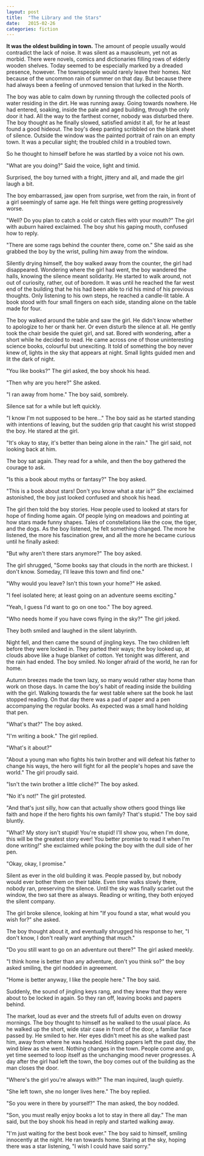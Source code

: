 ```yaml
---
layout: post
title:  "The Library and the Stars"
date:   2015-02-26
categories: fiction
---
```


**It was the oldest building in town.** The amount of people usually would contradict the lack of noise. It was silent as a mausoleum, yet not as morbid. There were novels, comics and dictionaries filling rows of elderly wooden shelves. Today seemed to be especially marked by a dreaded presence, however. The townspeople would rarely leave their homes. Not because of the uncommon rain of summer on that day. But because there had always been a feeling of unmoved tension that lurked in the North.

The boy was able to calm down by running through the collected pools of water residing in the dirt. He was running away. Going towards nowhere. He had entered, soaking, inside the pale and aged building, through the only door it had. All the way to the farthest corner, nobody was disturbed there. The boy thought as he finally slowed, satisfied amidst it all, for he at least found a good hideout.
The boy's deep panting scribbled on the blank sheet of silence. Outside the window was the painted portrait of rain on an empty town. It was a peculiar sight; the troubled child in a troubled town.

So he thought to himself before he was startled by a voice not his own.

"What are you doing?" Said the voice, light and timid.

Surprised, the boy turned with a fright, jittery and all, and made the girl laugh a bit.

The boy embarrassed, jaw open from surprise, wet from the rain, in front of a girl seemingly of same age. He felt things were getting
progressively worse.

"Well? Do you plan to catch a cold or catch flies with your mouth?" The girl with auburn haired exclaimed.
The boy shut his gaping mouth, confused how to reply.

"There are some rags behind the counter there, come on." She said as she grabbed the boy by the wrist, pulling him away from the window.

Silently drying himself, the boy walked away from the counter, the girl had disappeared. Wondering where the girl had went, the boy wandered the halls, knowing the silence meant solidarity. He started to walk around, not out of curiosity, rather, out of boredom. It was until he reached the far west end of the building that he his had been able to rid his mind of his previous thoughts. Only listening to his own steps, he reached a candle-lit table. A book stood with four small fingers on each side, standing alone on the table made for four.

The boy walked around the table and saw the girl. He didn't know whether to apologize to her or thank her. Or even disturb the silence at all. He gently took the chair beside the quiet girl, and sat. Bored with wondering, after a short while he decided to read. He came across one of those uninteresting science books, colourful but unexciting. It told of something the boy never knew of, lights in the sky that appears at night. Small lights guided men and lit the dark of night.

"You like books?" The girl asked, the boy shook his head.

"Then why are you here?" She asked.

"I ran away from home." The boy said, sombrely.

Silence sat for a while but left quickly.

"I know I'm not supposed to be here…" The boy said as he started standing with intentions of leaving, but the sudden grip that caught his wrist stopped the boy. He stared at the girl.

"It's okay to stay, it's better than being alone in the rain." The girl said, not looking back at him.

The boy sat again. They read for a while, and then the boy gathered the courage to ask.

"Is this a book about myths or fantasy?" The boy asked.

"This is a book about stars! Don't you know what a star is?" She exclaimed astonished, the boy just looked confused and shook his head.

The girl then told the boy stories. How people used to looked at stars for hope of finding home again. Of people lying on meadows and pointing at how stars made funny shapes. Tales of constellations like the cow, the tiger, and the dogs. As the boy listened, he felt something changed. The more he listened, the more his fascination grew, and all the more he became curious until he finally asked:

"But why aren't there stars anymore?" The boy asked.

The girl shrugged, "Some books say that clouds in the north are thickest. I don't know. Someday, I'll leave this town and find one."

"Why would you leave? Isn't this town your home?" He asked.

"I feel isolated here; at least going on an adventure seems exciting."

"Yeah, I guess I'd want to go on one too." The boy agreed.

"Who needs home if you have cows flying in the sky?" The girl joked.

They both smiled and laughed in the silent labyrinth.

Night fell, and then came the sound of jingling keys. The two children left before they were locked in. They parted their ways; the boy looked up, at clouds above like a huge blanket of cotton. Yet tonight was different, and the rain had ended. The boy smiled. No longer afraid of the world, he ran for home.

Autumn breezes made the town lazy, so many would rather stay home than work on those days. In came the boy's habit of reading inside the building with the girl. Walking towards the far west table where sat the book he last stopped reading. On that day there was a pad of paper and a pen accompanying the regular books. As expected was a small hand holding that pen.

"What's that?" The boy asked.

"I'm writing a book." The girl replied.

"What's it about?"

"About a young man who fights his twin brother and will defeat his father to change his ways, the hero will fight for all the people's hopes and save the world." The girl proudly said.

"Isn't the twin brother a little cliché?" The boy asked.

"No it's not!" The girl protested.

"And that's just silly, how can that actually show others good things like faith and hope if the hero fights his own family? That's stupid."
The boy said bluntly.

"What? My story isn't stupid! You're stupid! I'll show you, when I'm done, this will be the greatest story ever! You better promise to read it when I'm done writing!" she exclaimed while poking the boy with the dull side of her pen.

"Okay, okay, I promise."

Silent as ever in the old building it was. People passed by, but nobody would ever bother them on their table. Even time walks slowly there, nobody ran, preserving the silence. Until the sky was finally scarlet out the window, the two sat there as always. Reading or writing, they both enjoyed the silent company.

The girl broke silence, looking at him "If you found a star, what would you wish for?" she asked.

The boy thought about it, and eventually shrugged his response to her, "I don't know, I don't really want anything that much."

"Do you still want to go on an adventure out there?" The girl asked meekly.

"I think home is better than any adventure, don't you think so?" the boy asked smiling, the girl nodded in agreement.

"Home is better anyway, I like the people here." The boy said.

Suddenly, the sound of jingling keys rang, and they knew that they were about to be locked in again. So they ran off, leaving books and papers behind.

The market, loud as ever and the streets full of adults even on drowsy mornings. The boy thought to himself as he walked to the usual place. As he walked up the short, wide stair case in front of the door, a familiar face passed by. He smiled to her. Her eyes didn't meet his as she walked past him, away from where he was headed. Holding papers left the past day, the wind blew as she went.
Nothing changes in the town. People come and go, yet time seemed to loop itself as the unchanging mood never progresses. A day after the girl had left the town, the boy comes out of the building as the man closes the door.

"Where's the girl you're always with?" The man inquired, laugh quietly.

"She left town, she no longer lives here." The boy replied.

"So you were in there by yourself?" The man asked, the boy nodded.

"Son, you must really enjoy books a lot to stay in there all day." The man said, but the boy shook his head in reply and started walking away.

"I'm just waiting for the best book ever." The boy said to himself, smiling innocently at the night. He ran towards home. Staring at the sky, hoping there was a star listening, "I wish I could have said sorry."
